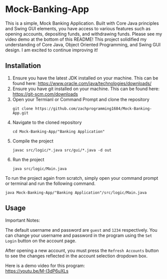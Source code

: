 # Mock-Banking-App
This is a simple, Mock Banking Application. Built with Core Java principles and Swing GUI elements, you have access to various features such as opening accounts, depositing funds, and withdrawing funds. Please see my video demo at the bottom of this README! This project solidified my understanding of Core Java, Object Oriented Programming, and Swing GUI design. I am excited to continue improving it!

## Installation
1. Ensure you have the latest JDK installed on your machine. This can be found here: https://www.oracle.com/java/technologies/downloads/
2. Ensure you have git installed on your machine. This can be found here: https://git-scm.com/downloads
3. Open your Termianl or Command Prompt and clone the repository
   ```
   git clone https://github.com/zachprogramming1684/Mock-Banking-App.git
   ```
4. Navigate to the cloned repository
   ```
   cd Mock-Banking-App/"Banking Application"
   ```
5. Compile the project
   ```
   javac src/logic/*.java src/gui/*.java -d out
   ```
6. Run the project
   ```
   java src/logic/Main.java
   ```
To run the project again from scratch, simply open your command prompt or terminal and run the following command.
```
java Mock-Banking-App/"Banking Application"/src/logic/Main.java
```

## Usage
Important Notes:  

The default username and password are `guest` and `1234` respectively. You can change your username and password in the program using the `Set Login` button on the account page.  

After opening a new account, you must press the `Refresh Accounts` button to see the changes reflected in the account selection dropdown box.  

Here is a demo video for this program:  
https://youtu.be/M-I3dP6uXLs
